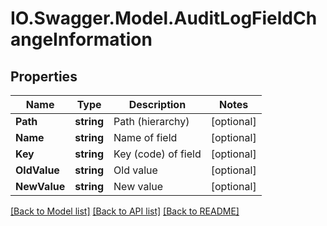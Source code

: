 # IO.Swagger.Model.AuditLogFieldChangeInformation
## Properties

Name | Type | Description | Notes
------------ | ------------- | ------------- | -------------
**Path** | **string** | Path (hierarchy) | [optional] 
**Name** | **string** | Name of field | [optional] 
**Key** | **string** | Key (code) of field | [optional] 
**OldValue** | **string** | Old value | [optional] 
**NewValue** | **string** | New value | [optional] 

[[Back to Model list]](../README.md#documentation-for-models) [[Back to API list]](../README.md#documentation-for-api-endpoints) [[Back to README]](../README.md)

